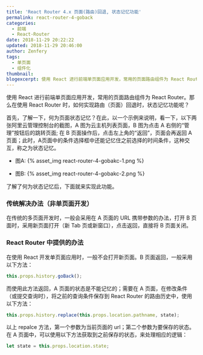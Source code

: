 ```yaml
---
title: 'React Router 4.x 页面(路由)回退, 状态记忆功能'
permalink: react-router-4-goback
categories:
  - 前端
  - React-Router
date: 2018-11-29 20:22:22
updated: 2018-11-29 20:46:00
author: Zenfery
tags:
  - 单页面
  - 组件化
thumbnail:
blogexcerpt: 使用 React 进行前端单页面应用开发，常用的页面路由组件为 React Router。那么在使用 React Router 时，如何实现路由（页面）回退时，状态记忆功能呢？
---
```


使用 React 进行前端单页面应用开发，常用的页面路由组件为 React Router。那么在使用 React Router 时，如何实现路由（页面）回退时，状态记忆功能呢？

首先，了解一下，何为页面状态记忆？在此，以一个示例来说明，看一下，以下两张阿里云管理控制台的截图，A 图为云主机列表页面，B 图为点击 A 右侧的“管理”按钮后的跳转页面; 在 B 页面操作后，点击左上角的“返回”，页面会再返回 A 页面；此时，A页面中的条件选择框中还能记忆住之前选择的时间条件，这种交互，称之为状态记忆。

- 图A:
  {% asset_img react-router-4-gobakc-1.png %}

- 图B:
  {% asset_img react-router-4-gobakc-2.png %}

了解了何为状态记忆后，下面就来实现此功能。

### 传统解决办法（非单页面开发）
在传统的多页面开发时，一般会采用在 A 页面的 URL 携带参数的办法，打开 B 页面时，采用新页面打开（新 Tab 页或新窗口），点击返回，直接将 B 页面关闭。

### React Router 中提供的办法
在使用 React 开发单页面应用时，一般不会打开新页面。B 页面返回，一般采用以下方法：
``` javascript
this.props.history.goBack();
```

而使用此方法返回，A 页面的状态是不能记忆的；需要在 A 页面，在修改条件（或提交查询时），将之前的查询条件保存到 React Router 的路由历史中，使用以下方法：
``` javascript
this.props.history.replace(this.props.location.pathname, state);
```
以上 repalce 方法，第一个参数为当前页面的 url；第二个参数为要保存的状态。在 A 页面中，可以使用以下方法获取到之前保存的状态，来处理相应的逻辑：
``` javascript
let state = this.props.location.state;
```
